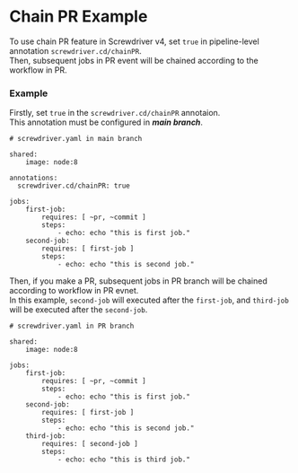 # Chain PR Example

To use chain PR feature in Screwdriver v4, set `true` in pipeline-level annotation `screwdriver.cd/chainPR`.  
Then, subsequent jobs in PR event will be chained according to the workflow in PR.

### Example

Firstly, set `true` in the `screwdriver.cd/chainPR` annotaion.  
This annotation must be configured in ***main branch***.

```
# screwdriver.yaml in main branch

shared:
    image: node:8

annotations:
  screwdriver.cd/chainPR: true

jobs:
    first-job:
        requires: [ ~pr, ~commit ]
        steps:
            - echo: echo "this is first job."
    second-job:
        requires: [ first-job ]
        steps:
            - echo: echo "this is second job."
```

Then, if you make a PR, subsequent jobs in PR branch will be chained according to workflow in PR evnet.  
In this example, `second-job` will executed after the `first-job`, and `third-job` will be executed after the `second-job`.
```
# screwdriver.yaml in PR branch

shared:
    image: node:8

jobs:
    first-job:
        requires: [ ~pr, ~commit ]
        steps:
            - echo: echo "this is first job."
    second-job:
        requires: [ first-job ]
        steps:
            - echo: echo "this is second job."
    third-job:
        requires: [ second-job ]
        steps:
            - echo: echo "this is third job."
```
